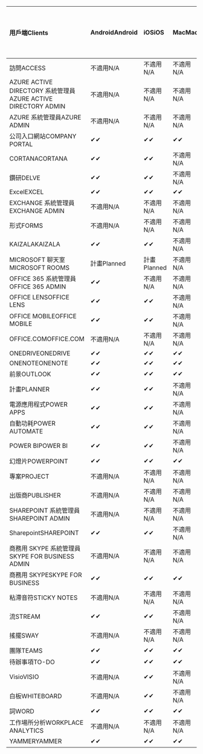 <!-- This file is generated automatically. Changes made to this file will be overwritten.-->
|<span data-ttu-id="084ce-101">用戶端</span><span class="sxs-lookup"><span data-stu-id="084ce-101">Clients</span></span>|<span data-ttu-id="084ce-102">Android</span><span class="sxs-lookup"><span data-stu-id="084ce-102">Android</span></span>|<span data-ttu-id="084ce-103">iOS</span><span class="sxs-lookup"><span data-stu-id="084ce-103">iOS</span></span>|<span data-ttu-id="084ce-104">Mac</span><span class="sxs-lookup"><span data-stu-id="084ce-104">Mac</span></span>|<span data-ttu-id="084ce-105">Windows 10</span><span class="sxs-lookup"><span data-stu-id="084ce-105">Windows 10</span></span><br><span data-ttu-id="084ce-106">桌上型電腦</span><span class="sxs-lookup"><span data-stu-id="084ce-106">Desktop</span></span>|<span data-ttu-id="084ce-107">Windows 10</span><span class="sxs-lookup"><span data-stu-id="084ce-107">Windows 10</span></span><br><span data-ttu-id="084ce-108">新式應用程式</span><span class="sxs-lookup"><span data-stu-id="084ce-108">Modern Apps</span></span>|
|:-|:-|:-|:-|:-|:-|
|<span data-ttu-id="084ce-109">訪問</span><span class="sxs-lookup"><span data-stu-id="084ce-109">ACCESS</span></span>|<span data-ttu-id="084ce-110">不適用</span><span class="sxs-lookup"><span data-stu-id="084ce-110">N/A</span></span>|<span data-ttu-id="084ce-111">不適用</span><span class="sxs-lookup"><span data-stu-id="084ce-111">N/A</span></span>|<span data-ttu-id="084ce-112">不適用</span><span class="sxs-lookup"><span data-stu-id="084ce-112">N/A</span></span>|<span data-ttu-id="084ce-113">✔</span><span class="sxs-lookup"><span data-stu-id="084ce-113">✔</span></span>|<span data-ttu-id="084ce-114">不適用</span><span class="sxs-lookup"><span data-stu-id="084ce-114">N/A</span></span>|
|<span data-ttu-id="084ce-115">AZURE ACTIVE DIRECTORY 系統管理員</span><span class="sxs-lookup"><span data-stu-id="084ce-115">AZURE ACTIVE DIRECTORY ADMIN</span></span>|<span data-ttu-id="084ce-116">不適用</span><span class="sxs-lookup"><span data-stu-id="084ce-116">N/A</span></span>|<span data-ttu-id="084ce-117">不適用</span><span class="sxs-lookup"><span data-stu-id="084ce-117">N/A</span></span>|<span data-ttu-id="084ce-118">不適用</span><span class="sxs-lookup"><span data-stu-id="084ce-118">N/A</span></span>|<span data-ttu-id="084ce-119">✔</span><span class="sxs-lookup"><span data-stu-id="084ce-119">✔</span></span>|<span data-ttu-id="084ce-120">不適用</span><span class="sxs-lookup"><span data-stu-id="084ce-120">N/A</span></span>|
|<span data-ttu-id="084ce-121">AZURE 系統管理員</span><span class="sxs-lookup"><span data-stu-id="084ce-121">AZURE ADMIN</span></span>|<span data-ttu-id="084ce-122">不適用</span><span class="sxs-lookup"><span data-stu-id="084ce-122">N/A</span></span>|<span data-ttu-id="084ce-123">不適用</span><span class="sxs-lookup"><span data-stu-id="084ce-123">N/A</span></span>|<span data-ttu-id="084ce-124">不適用</span><span class="sxs-lookup"><span data-stu-id="084ce-124">N/A</span></span>|<span data-ttu-id="084ce-125">不適用</span><span class="sxs-lookup"><span data-stu-id="084ce-125">N/A</span></span>|<span data-ttu-id="084ce-126">不適用</span><span class="sxs-lookup"><span data-stu-id="084ce-126">N/A</span></span>|
|<span data-ttu-id="084ce-127">公司入口網站</span><span class="sxs-lookup"><span data-stu-id="084ce-127">COMPANY PORTAL</span></span>|<span data-ttu-id="084ce-128">✔</span><span class="sxs-lookup"><span data-stu-id="084ce-128">✔</span></span>|<span data-ttu-id="084ce-129">✔</span><span class="sxs-lookup"><span data-stu-id="084ce-129">✔</span></span>|<span data-ttu-id="084ce-130">✔</span><span class="sxs-lookup"><span data-stu-id="084ce-130">✔</span></span>|<span data-ttu-id="084ce-131">不適用</span><span class="sxs-lookup"><span data-stu-id="084ce-131">N/A</span></span>|<span data-ttu-id="084ce-132">✔</span><span class="sxs-lookup"><span data-stu-id="084ce-132">✔</span></span>|
|<span data-ttu-id="084ce-133">CORTANA</span><span class="sxs-lookup"><span data-stu-id="084ce-133">CORTANA</span></span>|<span data-ttu-id="084ce-134">✔</span><span class="sxs-lookup"><span data-stu-id="084ce-134">✔</span></span>|<span data-ttu-id="084ce-135">✔</span><span class="sxs-lookup"><span data-stu-id="084ce-135">✔</span></span>|<span data-ttu-id="084ce-136">不適用</span><span class="sxs-lookup"><span data-stu-id="084ce-136">N/A</span></span>|<span data-ttu-id="084ce-137">不適用</span><span class="sxs-lookup"><span data-stu-id="084ce-137">N/A</span></span>|<span data-ttu-id="084ce-138">✔</span><span class="sxs-lookup"><span data-stu-id="084ce-138">✔</span></span>|
|<span data-ttu-id="084ce-139">鑽研</span><span class="sxs-lookup"><span data-stu-id="084ce-139">DELVE</span></span>|<span data-ttu-id="084ce-140">✔</span><span class="sxs-lookup"><span data-stu-id="084ce-140">✔</span></span>|<span data-ttu-id="084ce-141">✔</span><span class="sxs-lookup"><span data-stu-id="084ce-141">✔</span></span>|<span data-ttu-id="084ce-142">不適用</span><span class="sxs-lookup"><span data-stu-id="084ce-142">N/A</span></span>|<span data-ttu-id="084ce-143">不適用</span><span class="sxs-lookup"><span data-stu-id="084ce-143">N/A</span></span>|<span data-ttu-id="084ce-144">不適用</span><span class="sxs-lookup"><span data-stu-id="084ce-144">N/A</span></span>|
|<span data-ttu-id="084ce-145">Excel</span><span class="sxs-lookup"><span data-stu-id="084ce-145">EXCEL</span></span>|<span data-ttu-id="084ce-146">✔</span><span class="sxs-lookup"><span data-stu-id="084ce-146">✔</span></span>|<span data-ttu-id="084ce-147">✔</span><span class="sxs-lookup"><span data-stu-id="084ce-147">✔</span></span>|<span data-ttu-id="084ce-148">✔</span><span class="sxs-lookup"><span data-stu-id="084ce-148">✔</span></span>|<span data-ttu-id="084ce-149">✔</span><span class="sxs-lookup"><span data-stu-id="084ce-149">✔</span></span>|<span data-ttu-id="084ce-150">✔</span><span class="sxs-lookup"><span data-stu-id="084ce-150">✔</span></span>|
|<span data-ttu-id="084ce-151">EXCHANGE 系統管理員</span><span class="sxs-lookup"><span data-stu-id="084ce-151">EXCHANGE ADMIN</span></span>|<span data-ttu-id="084ce-152">不適用</span><span class="sxs-lookup"><span data-stu-id="084ce-152">N/A</span></span>|<span data-ttu-id="084ce-153">不適用</span><span class="sxs-lookup"><span data-stu-id="084ce-153">N/A</span></span>|<span data-ttu-id="084ce-154">不適用</span><span class="sxs-lookup"><span data-stu-id="084ce-154">N/A</span></span>|<span data-ttu-id="084ce-155">✔</span><span class="sxs-lookup"><span data-stu-id="084ce-155">✔</span></span>|<span data-ttu-id="084ce-156">不適用</span><span class="sxs-lookup"><span data-stu-id="084ce-156">N/A</span></span>|
|<span data-ttu-id="084ce-157">形式</span><span class="sxs-lookup"><span data-stu-id="084ce-157">FORMS</span></span>|<span data-ttu-id="084ce-158">不適用</span><span class="sxs-lookup"><span data-stu-id="084ce-158">N/A</span></span>|<span data-ttu-id="084ce-159">不適用</span><span class="sxs-lookup"><span data-stu-id="084ce-159">N/A</span></span>|<span data-ttu-id="084ce-160">不適用</span><span class="sxs-lookup"><span data-stu-id="084ce-160">N/A</span></span>|<span data-ttu-id="084ce-161">不適用</span><span class="sxs-lookup"><span data-stu-id="084ce-161">N/A</span></span>|<span data-ttu-id="084ce-162">不適用</span><span class="sxs-lookup"><span data-stu-id="084ce-162">N/A</span></span>|
|<span data-ttu-id="084ce-163">KAIZALA</span><span class="sxs-lookup"><span data-stu-id="084ce-163">KAIZALA</span></span>|<span data-ttu-id="084ce-164">✔</span><span class="sxs-lookup"><span data-stu-id="084ce-164">✔</span></span>|<span data-ttu-id="084ce-165">✔</span><span class="sxs-lookup"><span data-stu-id="084ce-165">✔</span></span>|<span data-ttu-id="084ce-166">不適用</span><span class="sxs-lookup"><span data-stu-id="084ce-166">N/A</span></span>|<span data-ttu-id="084ce-167">不適用</span><span class="sxs-lookup"><span data-stu-id="084ce-167">N/A</span></span>|<span data-ttu-id="084ce-168">不適用</span><span class="sxs-lookup"><span data-stu-id="084ce-168">N/A</span></span>|
|<span data-ttu-id="084ce-169">MICROSOFT 聊天室</span><span class="sxs-lookup"><span data-stu-id="084ce-169">MICROSOFT ROOMS</span></span>|<span data-ttu-id="084ce-170">計畫</span><span class="sxs-lookup"><span data-stu-id="084ce-170">Planned</span></span>|<span data-ttu-id="084ce-171">計畫</span><span class="sxs-lookup"><span data-stu-id="084ce-171">Planned</span></span>|<span data-ttu-id="084ce-172">不適用</span><span class="sxs-lookup"><span data-stu-id="084ce-172">N/A</span></span>|<span data-ttu-id="084ce-173">不適用</span><span class="sxs-lookup"><span data-stu-id="084ce-173">N/A</span></span>|<span data-ttu-id="084ce-174">不適用</span><span class="sxs-lookup"><span data-stu-id="084ce-174">N/A</span></span>|
|<span data-ttu-id="084ce-175">OFFICE 365 系統管理員</span><span class="sxs-lookup"><span data-stu-id="084ce-175">OFFICE 365 ADMIN</span></span>|<span data-ttu-id="084ce-176">✔</span><span class="sxs-lookup"><span data-stu-id="084ce-176">✔</span></span>|<span data-ttu-id="084ce-177">不適用</span><span class="sxs-lookup"><span data-stu-id="084ce-177">N/A</span></span>|<span data-ttu-id="084ce-178">不適用</span><span class="sxs-lookup"><span data-stu-id="084ce-178">N/A</span></span>|<span data-ttu-id="084ce-179">不適用</span><span class="sxs-lookup"><span data-stu-id="084ce-179">N/A</span></span>|<span data-ttu-id="084ce-180">不適用</span><span class="sxs-lookup"><span data-stu-id="084ce-180">N/A</span></span>|
|<span data-ttu-id="084ce-181">OFFICE LENS</span><span class="sxs-lookup"><span data-stu-id="084ce-181">OFFICE LENS</span></span>|<span data-ttu-id="084ce-182">✔</span><span class="sxs-lookup"><span data-stu-id="084ce-182">✔</span></span>|<span data-ttu-id="084ce-183">✔</span><span class="sxs-lookup"><span data-stu-id="084ce-183">✔</span></span>|<span data-ttu-id="084ce-184">不適用</span><span class="sxs-lookup"><span data-stu-id="084ce-184">N/A</span></span>|<span data-ttu-id="084ce-185">不適用</span><span class="sxs-lookup"><span data-stu-id="084ce-185">N/A</span></span>|<span data-ttu-id="084ce-186">✔</span><span class="sxs-lookup"><span data-stu-id="084ce-186">✔</span></span>|
|<span data-ttu-id="084ce-187">OFFICE MOBILE</span><span class="sxs-lookup"><span data-stu-id="084ce-187">OFFICE MOBILE</span></span>|<span data-ttu-id="084ce-188">✔</span><span class="sxs-lookup"><span data-stu-id="084ce-188">✔</span></span>|<span data-ttu-id="084ce-189">✔</span><span class="sxs-lookup"><span data-stu-id="084ce-189">✔</span></span>|<span data-ttu-id="084ce-190">不適用</span><span class="sxs-lookup"><span data-stu-id="084ce-190">N/A</span></span>|<span data-ttu-id="084ce-191">不適用</span><span class="sxs-lookup"><span data-stu-id="084ce-191">N/A</span></span>|<span data-ttu-id="084ce-192">不適用</span><span class="sxs-lookup"><span data-stu-id="084ce-192">N/A</span></span>|
|<span data-ttu-id="084ce-193">OFFICE.COM</span><span class="sxs-lookup"><span data-stu-id="084ce-193">OFFICE.COM</span></span>|<span data-ttu-id="084ce-194">不適用</span><span class="sxs-lookup"><span data-stu-id="084ce-194">N/A</span></span>|<span data-ttu-id="084ce-195">不適用</span><span class="sxs-lookup"><span data-stu-id="084ce-195">N/A</span></span>|<span data-ttu-id="084ce-196">不適用</span><span class="sxs-lookup"><span data-stu-id="084ce-196">N/A</span></span>|<span data-ttu-id="084ce-197">不適用</span><span class="sxs-lookup"><span data-stu-id="084ce-197">N/A</span></span>|<span data-ttu-id="084ce-198">✔</span><span class="sxs-lookup"><span data-stu-id="084ce-198">✔</span></span>|
|<span data-ttu-id="084ce-199">ONEDRIVE</span><span class="sxs-lookup"><span data-stu-id="084ce-199">ONEDRIVE</span></span>|<span data-ttu-id="084ce-200">✔</span><span class="sxs-lookup"><span data-stu-id="084ce-200">✔</span></span>|<span data-ttu-id="084ce-201">✔</span><span class="sxs-lookup"><span data-stu-id="084ce-201">✔</span></span>|<span data-ttu-id="084ce-202">✔</span><span class="sxs-lookup"><span data-stu-id="084ce-202">✔</span></span>|<span data-ttu-id="084ce-203">✔</span><span class="sxs-lookup"><span data-stu-id="084ce-203">✔</span></span>|<span data-ttu-id="084ce-204">✔</span><span class="sxs-lookup"><span data-stu-id="084ce-204">✔</span></span>|
|<span data-ttu-id="084ce-205">ONENOTE</span><span class="sxs-lookup"><span data-stu-id="084ce-205">ONENOTE</span></span>|<span data-ttu-id="084ce-206">✔</span><span class="sxs-lookup"><span data-stu-id="084ce-206">✔</span></span>|<span data-ttu-id="084ce-207">✔</span><span class="sxs-lookup"><span data-stu-id="084ce-207">✔</span></span>|<span data-ttu-id="084ce-208">✔</span><span class="sxs-lookup"><span data-stu-id="084ce-208">✔</span></span>|<span data-ttu-id="084ce-209">✔</span><span class="sxs-lookup"><span data-stu-id="084ce-209">✔</span></span>|<span data-ttu-id="084ce-210">✔</span><span class="sxs-lookup"><span data-stu-id="084ce-210">✔</span></span>|
|<span data-ttu-id="084ce-211">前景</span><span class="sxs-lookup"><span data-stu-id="084ce-211">OUTLOOK</span></span>|<span data-ttu-id="084ce-212">✔</span><span class="sxs-lookup"><span data-stu-id="084ce-212">✔</span></span>|<span data-ttu-id="084ce-213">✔</span><span class="sxs-lookup"><span data-stu-id="084ce-213">✔</span></span>|<span data-ttu-id="084ce-214">✔</span><span class="sxs-lookup"><span data-stu-id="084ce-214">✔</span></span>|<span data-ttu-id="084ce-215">✔</span><span class="sxs-lookup"><span data-stu-id="084ce-215">✔</span></span>|<span data-ttu-id="084ce-216">✔</span><span class="sxs-lookup"><span data-stu-id="084ce-216">✔</span></span>|
|<span data-ttu-id="084ce-217">計畫</span><span class="sxs-lookup"><span data-stu-id="084ce-217">PLANNER</span></span>|<span data-ttu-id="084ce-218">✔</span><span class="sxs-lookup"><span data-stu-id="084ce-218">✔</span></span>|<span data-ttu-id="084ce-219">✔</span><span class="sxs-lookup"><span data-stu-id="084ce-219">✔</span></span>|<span data-ttu-id="084ce-220">不適用</span><span class="sxs-lookup"><span data-stu-id="084ce-220">N/A</span></span>|<span data-ttu-id="084ce-221">不適用</span><span class="sxs-lookup"><span data-stu-id="084ce-221">N/A</span></span>|<span data-ttu-id="084ce-222">不適用</span><span class="sxs-lookup"><span data-stu-id="084ce-222">N/A</span></span>|
|<span data-ttu-id="084ce-223">電源應用程式</span><span class="sxs-lookup"><span data-stu-id="084ce-223">POWER APPS</span></span>|<span data-ttu-id="084ce-224">✔</span><span class="sxs-lookup"><span data-stu-id="084ce-224">✔</span></span>|<span data-ttu-id="084ce-225">✔</span><span class="sxs-lookup"><span data-stu-id="084ce-225">✔</span></span>|<span data-ttu-id="084ce-226">不適用</span><span class="sxs-lookup"><span data-stu-id="084ce-226">N/A</span></span>|<span data-ttu-id="084ce-227">不適用</span><span class="sxs-lookup"><span data-stu-id="084ce-227">N/A</span></span>|<span data-ttu-id="084ce-228">✔</span><span class="sxs-lookup"><span data-stu-id="084ce-228">✔</span></span>|
|<span data-ttu-id="084ce-229">自動功耗</span><span class="sxs-lookup"><span data-stu-id="084ce-229">POWER AUTOMATE</span></span>|<span data-ttu-id="084ce-230">✔</span><span class="sxs-lookup"><span data-stu-id="084ce-230">✔</span></span>|<span data-ttu-id="084ce-231">✔</span><span class="sxs-lookup"><span data-stu-id="084ce-231">✔</span></span>|<span data-ttu-id="084ce-232">不適用</span><span class="sxs-lookup"><span data-stu-id="084ce-232">N/A</span></span>|<span data-ttu-id="084ce-233">不適用</span><span class="sxs-lookup"><span data-stu-id="084ce-233">N/A</span></span>|<span data-ttu-id="084ce-234">不適用</span><span class="sxs-lookup"><span data-stu-id="084ce-234">N/A</span></span>|
|<span data-ttu-id="084ce-235">POWER BI</span><span class="sxs-lookup"><span data-stu-id="084ce-235">POWER BI</span></span>|<span data-ttu-id="084ce-236">✔</span><span class="sxs-lookup"><span data-stu-id="084ce-236">✔</span></span>|<span data-ttu-id="084ce-237">✔</span><span class="sxs-lookup"><span data-stu-id="084ce-237">✔</span></span>|<span data-ttu-id="084ce-238">不適用</span><span class="sxs-lookup"><span data-stu-id="084ce-238">N/A</span></span>|<span data-ttu-id="084ce-239">✔</span><span class="sxs-lookup"><span data-stu-id="084ce-239">✔</span></span>|<span data-ttu-id="084ce-240">✔</span><span class="sxs-lookup"><span data-stu-id="084ce-240">✔</span></span>|
|<span data-ttu-id="084ce-241">幻燈片</span><span class="sxs-lookup"><span data-stu-id="084ce-241">POWERPOINT</span></span>|<span data-ttu-id="084ce-242">✔</span><span class="sxs-lookup"><span data-stu-id="084ce-242">✔</span></span>|<span data-ttu-id="084ce-243">✔</span><span class="sxs-lookup"><span data-stu-id="084ce-243">✔</span></span>|<span data-ttu-id="084ce-244">✔</span><span class="sxs-lookup"><span data-stu-id="084ce-244">✔</span></span>|<span data-ttu-id="084ce-245">✔</span><span class="sxs-lookup"><span data-stu-id="084ce-245">✔</span></span>|<span data-ttu-id="084ce-246">✔</span><span class="sxs-lookup"><span data-stu-id="084ce-246">✔</span></span>|
|<span data-ttu-id="084ce-247">專案</span><span class="sxs-lookup"><span data-stu-id="084ce-247">PROJECT</span></span>|<span data-ttu-id="084ce-248">不適用</span><span class="sxs-lookup"><span data-stu-id="084ce-248">N/A</span></span>|<span data-ttu-id="084ce-249">不適用</span><span class="sxs-lookup"><span data-stu-id="084ce-249">N/A</span></span>|<span data-ttu-id="084ce-250">不適用</span><span class="sxs-lookup"><span data-stu-id="084ce-250">N/A</span></span>|<span data-ttu-id="084ce-251">✔</span><span class="sxs-lookup"><span data-stu-id="084ce-251">✔</span></span>|<span data-ttu-id="084ce-252">不適用</span><span class="sxs-lookup"><span data-stu-id="084ce-252">N/A</span></span>|
|<span data-ttu-id="084ce-253">出版商</span><span class="sxs-lookup"><span data-stu-id="084ce-253">PUBLISHER</span></span>|<span data-ttu-id="084ce-254">不適用</span><span class="sxs-lookup"><span data-stu-id="084ce-254">N/A</span></span>|<span data-ttu-id="084ce-255">不適用</span><span class="sxs-lookup"><span data-stu-id="084ce-255">N/A</span></span>|<span data-ttu-id="084ce-256">不適用</span><span class="sxs-lookup"><span data-stu-id="084ce-256">N/A</span></span>|<span data-ttu-id="084ce-257">✔</span><span class="sxs-lookup"><span data-stu-id="084ce-257">✔</span></span>|<span data-ttu-id="084ce-258">不適用</span><span class="sxs-lookup"><span data-stu-id="084ce-258">N/A</span></span>|
|<span data-ttu-id="084ce-259">SHAREPOINT 系統管理員</span><span class="sxs-lookup"><span data-stu-id="084ce-259">SHAREPOINT ADMIN</span></span>|<span data-ttu-id="084ce-260">不適用</span><span class="sxs-lookup"><span data-stu-id="084ce-260">N/A</span></span>|<span data-ttu-id="084ce-261">不適用</span><span class="sxs-lookup"><span data-stu-id="084ce-261">N/A</span></span>|<span data-ttu-id="084ce-262">不適用</span><span class="sxs-lookup"><span data-stu-id="084ce-262">N/A</span></span>|<span data-ttu-id="084ce-263">✔</span><span class="sxs-lookup"><span data-stu-id="084ce-263">✔</span></span>|<span data-ttu-id="084ce-264">不適用</span><span class="sxs-lookup"><span data-stu-id="084ce-264">N/A</span></span>|
|<span data-ttu-id="084ce-265">Sharepoint</span><span class="sxs-lookup"><span data-stu-id="084ce-265">SHAREPOINT</span></span>|<span data-ttu-id="084ce-266">✔</span><span class="sxs-lookup"><span data-stu-id="084ce-266">✔</span></span>|<span data-ttu-id="084ce-267">✔</span><span class="sxs-lookup"><span data-stu-id="084ce-267">✔</span></span>|<span data-ttu-id="084ce-268">不適用</span><span class="sxs-lookup"><span data-stu-id="084ce-268">N/A</span></span>|<span data-ttu-id="084ce-269">不適用</span><span class="sxs-lookup"><span data-stu-id="084ce-269">N/A</span></span>|<span data-ttu-id="084ce-270">不適用</span><span class="sxs-lookup"><span data-stu-id="084ce-270">N/A</span></span>|
|<span data-ttu-id="084ce-271">商務用 SKYPE 系統管理員</span><span class="sxs-lookup"><span data-stu-id="084ce-271">SKYPE FOR BUSINESS ADMIN</span></span>|<span data-ttu-id="084ce-272">不適用</span><span class="sxs-lookup"><span data-stu-id="084ce-272">N/A</span></span>|<span data-ttu-id="084ce-273">不適用</span><span class="sxs-lookup"><span data-stu-id="084ce-273">N/A</span></span>|<span data-ttu-id="084ce-274">不適用</span><span class="sxs-lookup"><span data-stu-id="084ce-274">N/A</span></span>|<span data-ttu-id="084ce-275">✔</span><span class="sxs-lookup"><span data-stu-id="084ce-275">✔</span></span>|<span data-ttu-id="084ce-276">不適用</span><span class="sxs-lookup"><span data-stu-id="084ce-276">N/A</span></span>|
|<span data-ttu-id="084ce-277">商務用 SKYPE</span><span class="sxs-lookup"><span data-stu-id="084ce-277">SKYPE FOR BUSINESS</span></span>|<span data-ttu-id="084ce-278">✔</span><span class="sxs-lookup"><span data-stu-id="084ce-278">✔</span></span>|<span data-ttu-id="084ce-279">✔</span><span class="sxs-lookup"><span data-stu-id="084ce-279">✔</span></span>|<span data-ttu-id="084ce-280">✔</span><span class="sxs-lookup"><span data-stu-id="084ce-280">✔</span></span>|<span data-ttu-id="084ce-281">✔</span><span class="sxs-lookup"><span data-stu-id="084ce-281">✔</span></span>|<span data-ttu-id="084ce-282">不適用</span><span class="sxs-lookup"><span data-stu-id="084ce-282">N/A</span></span>|
|<span data-ttu-id="084ce-283">粘滯音符</span><span class="sxs-lookup"><span data-stu-id="084ce-283">STICKY NOTES</span></span>|<span data-ttu-id="084ce-284">不適用</span><span class="sxs-lookup"><span data-stu-id="084ce-284">N/A</span></span>|<span data-ttu-id="084ce-285">不適用</span><span class="sxs-lookup"><span data-stu-id="084ce-285">N/A</span></span>|<span data-ttu-id="084ce-286">不適用</span><span class="sxs-lookup"><span data-stu-id="084ce-286">N/A</span></span>|<span data-ttu-id="084ce-287">不適用</span><span class="sxs-lookup"><span data-stu-id="084ce-287">N/A</span></span>|<span data-ttu-id="084ce-288">✔</span><span class="sxs-lookup"><span data-stu-id="084ce-288">✔</span></span>|
|<span data-ttu-id="084ce-289">流</span><span class="sxs-lookup"><span data-stu-id="084ce-289">STREAM</span></span>|<span data-ttu-id="084ce-290">✔</span><span class="sxs-lookup"><span data-stu-id="084ce-290">✔</span></span>|<span data-ttu-id="084ce-291">✔</span><span class="sxs-lookup"><span data-stu-id="084ce-291">✔</span></span>|<span data-ttu-id="084ce-292">不適用</span><span class="sxs-lookup"><span data-stu-id="084ce-292">N/A</span></span>|<span data-ttu-id="084ce-293">不適用</span><span class="sxs-lookup"><span data-stu-id="084ce-293">N/A</span></span>|<span data-ttu-id="084ce-294">不適用</span><span class="sxs-lookup"><span data-stu-id="084ce-294">N/A</span></span>|
|<span data-ttu-id="084ce-295">搖擺</span><span class="sxs-lookup"><span data-stu-id="084ce-295">SWAY</span></span>|<span data-ttu-id="084ce-296">不適用</span><span class="sxs-lookup"><span data-stu-id="084ce-296">N/A</span></span>|<span data-ttu-id="084ce-297">不適用</span><span class="sxs-lookup"><span data-stu-id="084ce-297">N/A</span></span>|<span data-ttu-id="084ce-298">不適用</span><span class="sxs-lookup"><span data-stu-id="084ce-298">N/A</span></span>|<span data-ttu-id="084ce-299">不適用</span><span class="sxs-lookup"><span data-stu-id="084ce-299">N/A</span></span>|<span data-ttu-id="084ce-300">✔</span><span class="sxs-lookup"><span data-stu-id="084ce-300">✔</span></span>|
|<span data-ttu-id="084ce-301">團隊</span><span class="sxs-lookup"><span data-stu-id="084ce-301">TEAMS</span></span>|<span data-ttu-id="084ce-302">✔</span><span class="sxs-lookup"><span data-stu-id="084ce-302">✔</span></span>|<span data-ttu-id="084ce-303">✔</span><span class="sxs-lookup"><span data-stu-id="084ce-303">✔</span></span>|<span data-ttu-id="084ce-304">✔</span><span class="sxs-lookup"><span data-stu-id="084ce-304">✔</span></span>|<span data-ttu-id="084ce-305">✔</span><span class="sxs-lookup"><span data-stu-id="084ce-305">✔</span></span>|<span data-ttu-id="084ce-306">不適用</span><span class="sxs-lookup"><span data-stu-id="084ce-306">N/A</span></span>|
|<span data-ttu-id="084ce-307">待辦事項</span><span class="sxs-lookup"><span data-stu-id="084ce-307">TO-DO</span></span>|<span data-ttu-id="084ce-308">✔</span><span class="sxs-lookup"><span data-stu-id="084ce-308">✔</span></span>|<span data-ttu-id="084ce-309">✔</span><span class="sxs-lookup"><span data-stu-id="084ce-309">✔</span></span>|<span data-ttu-id="084ce-310">✔</span><span class="sxs-lookup"><span data-stu-id="084ce-310">✔</span></span>|<span data-ttu-id="084ce-311">不適用</span><span class="sxs-lookup"><span data-stu-id="084ce-311">N/A</span></span>|<span data-ttu-id="084ce-312">✔</span><span class="sxs-lookup"><span data-stu-id="084ce-312">✔</span></span>|
|<span data-ttu-id="084ce-313">Visio</span><span class="sxs-lookup"><span data-stu-id="084ce-313">VISIO</span></span>|<span data-ttu-id="084ce-314">不適用</span><span class="sxs-lookup"><span data-stu-id="084ce-314">N/A</span></span>|<span data-ttu-id="084ce-315">✔</span><span class="sxs-lookup"><span data-stu-id="084ce-315">✔</span></span>|<span data-ttu-id="084ce-316">不適用</span><span class="sxs-lookup"><span data-stu-id="084ce-316">N/A</span></span>|<span data-ttu-id="084ce-317">✔</span><span class="sxs-lookup"><span data-stu-id="084ce-317">✔</span></span>|<span data-ttu-id="084ce-318">不適用</span><span class="sxs-lookup"><span data-stu-id="084ce-318">N/A</span></span>|
|<span data-ttu-id="084ce-319">白板</span><span class="sxs-lookup"><span data-stu-id="084ce-319">WHITEBOARD</span></span>|<span data-ttu-id="084ce-320">不適用</span><span class="sxs-lookup"><span data-stu-id="084ce-320">N/A</span></span>|<span data-ttu-id="084ce-321">✔</span><span class="sxs-lookup"><span data-stu-id="084ce-321">✔</span></span>|<span data-ttu-id="084ce-322">不適用</span><span class="sxs-lookup"><span data-stu-id="084ce-322">N/A</span></span>|<span data-ttu-id="084ce-323">不適用</span><span class="sxs-lookup"><span data-stu-id="084ce-323">N/A</span></span>|<span data-ttu-id="084ce-324">✔</span><span class="sxs-lookup"><span data-stu-id="084ce-324">✔</span></span>|
|<span data-ttu-id="084ce-325">詞</span><span class="sxs-lookup"><span data-stu-id="084ce-325">WORD</span></span>|<span data-ttu-id="084ce-326">✔</span><span class="sxs-lookup"><span data-stu-id="084ce-326">✔</span></span>|<span data-ttu-id="084ce-327">✔</span><span class="sxs-lookup"><span data-stu-id="084ce-327">✔</span></span>|<span data-ttu-id="084ce-328">✔</span><span class="sxs-lookup"><span data-stu-id="084ce-328">✔</span></span>|<span data-ttu-id="084ce-329">✔</span><span class="sxs-lookup"><span data-stu-id="084ce-329">✔</span></span>|<span data-ttu-id="084ce-330">✔</span><span class="sxs-lookup"><span data-stu-id="084ce-330">✔</span></span>|
|<span data-ttu-id="084ce-331">工作場所分析</span><span class="sxs-lookup"><span data-stu-id="084ce-331">WORKPLACE ANALYTICS</span></span>|<span data-ttu-id="084ce-332">不適用</span><span class="sxs-lookup"><span data-stu-id="084ce-332">N/A</span></span>|<span data-ttu-id="084ce-333">不適用</span><span class="sxs-lookup"><span data-stu-id="084ce-333">N/A</span></span>|<span data-ttu-id="084ce-334">不適用</span><span class="sxs-lookup"><span data-stu-id="084ce-334">N/A</span></span>|<span data-ttu-id="084ce-335">不適用</span><span class="sxs-lookup"><span data-stu-id="084ce-335">N/A</span></span>|<span data-ttu-id="084ce-336">不適用</span><span class="sxs-lookup"><span data-stu-id="084ce-336">N/A</span></span>|
|<span data-ttu-id="084ce-337">YAMMER</span><span class="sxs-lookup"><span data-stu-id="084ce-337">YAMMER</span></span>|<span data-ttu-id="084ce-338">✔</span><span class="sxs-lookup"><span data-stu-id="084ce-338">✔</span></span>|<span data-ttu-id="084ce-339">✔</span><span class="sxs-lookup"><span data-stu-id="084ce-339">✔</span></span>|<span data-ttu-id="084ce-340">✔</span><span class="sxs-lookup"><span data-stu-id="084ce-340">✔</span></span>|<span data-ttu-id="084ce-341">✔</span><span class="sxs-lookup"><span data-stu-id="084ce-341">✔</span></span>|<span data-ttu-id="084ce-342">不適用</span><span class="sxs-lookup"><span data-stu-id="084ce-342">N/A</span></span>|
